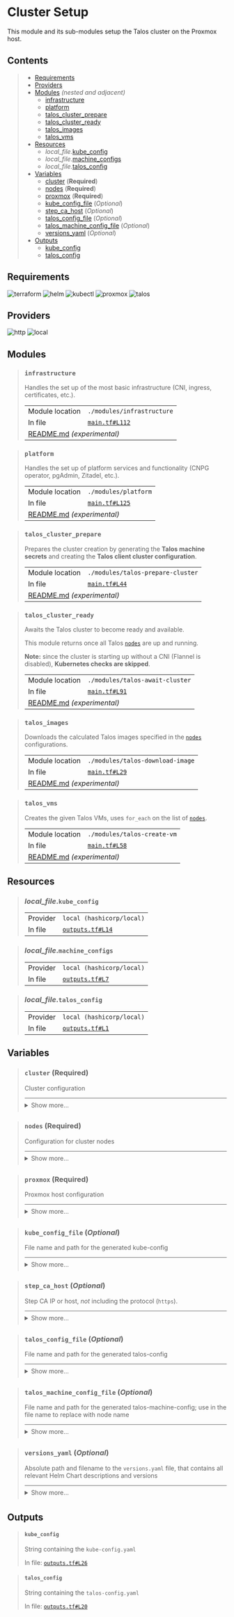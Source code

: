 # Cluster Setup

This module and its sub-modules setup the Talos cluster on the Proxmox host.

## Contents

<blockquote><!-- contents:start -->

- [Requirements](#requirements)
- [Providers](#providers)
- [Modules](#modules) _(nested and adjacent)_
  - [infrastructure](#infrastructure)
  - [platform](#platform)
  - [talos_cluster_prepare](#talos_cluster_prepare)
  - [talos_cluster_ready](#talos_cluster_ready)
  - [talos_images](#talos_images)
  - [talos_vms](#talos_vms)
- [Resources](#resources)
  - _local_file_.[kube_config](#local_filekube_config)
  - _local_file_.[machine_configs](#local_filemachine_configs)
  - _local_file_.[talos_config](#local_filetalos_config)
- [Variables](#variables)
  - [cluster](#cluster-required) (**Required**)
  - [nodes](#nodes-required) (**Required**)
  - [proxmox](#proxmox-required) (**Required**)
  - [kube_config_file](#kube_config_file-optional) (*Optional*)
  - [step_ca_host](#step_ca_host-optional) (*Optional*)
  - [talos_config_file](#talos_config_file-optional) (*Optional*)
  - [talos_machine_config_file](#talos_machine_config_file-optional) (*Optional*)
  - [versions_yaml](#versions_yaml-optional) (*Optional*)
- [Outputs](#outputs)
  - [kube_config](#kube_config)
  - [talos_config](#talos_config)
</blockquote><!-- contents:end -->

## Requirements
  
![terraform](https://img.shields.io/badge/terraform->=1.8.0-d3287d?logo=terraform)
![helm](https://img.shields.io/badge/helm->=3.0.1-a7fc51?logo=helm)
![kubectl](https://img.shields.io/badge/kubectl->=1.19.0-eb4095?logo=kubectl)
![proxmox](https://img.shields.io/badge/proxmox->=0.78.2-1e73c8?logo=proxmox)
![talos](https://img.shields.io/badge/talos->=0.8.1-2479ce?logo=talos)

## Providers
  
![http](https://img.shields.io/badge/http-3.5.0-c1166b)
![local](https://img.shields.io/badge/local-2.5.3-0c61b6)

## Modules
  
<blockquote><!-- module:"infrastructure":start -->

### `infrastructure`

Handles the set up of the most basic infrastructure (CNI, ingress, certificates, etc.).
  <table>
    <tr>
      <td>Module location</td>
      <td><code>./modules/infrastructure</code></td>
    </tr>
    <tr>
      <td>In file</td>
      <td><a href="./main.tf#L112"><code>main.tf#L112</code></a></td>
    </tr>
    <tr>
      <td colspan="2"><a href="./modules/infrastructure/README.md">README.md</a> <em>(experimental)</em></td>
    </tr>
  </table>
</blockquote><!-- module:"infrastructure":end -->
<blockquote><!-- module:"platform":start -->

### `platform`

Handles the set up of platform services and functionality (CNPG operator, pgAdmin, Zitadel, etc.).
  <table>
    <tr>
      <td>Module location</td>
      <td><code>./modules/platform</code></td>
    </tr>
    <tr>
      <td>In file</td>
      <td><a href="./main.tf#L125"><code>main.tf#L125</code></a></td>
    </tr>
    <tr>
      <td colspan="2"><a href="./modules/platform/README.md">README.md</a> <em>(experimental)</em></td>
    </tr>
  </table>
</blockquote><!-- module:"platform":end -->
<blockquote><!-- module:"talos_cluster_prepare":start -->

### `talos_cluster_prepare`

Prepares the cluster creation by generating the **Talos machine secrets** and creating the **Talos client cluster configuration**.
  <table>
    <tr>
      <td>Module location</td>
      <td><code>./modules/talos-prepare-cluster</code></td>
    </tr>
    <tr>
      <td>In file</td>
      <td><a href="./main.tf#L44"><code>main.tf#L44</code></a></td>
    </tr>
    <tr>
      <td colspan="2"><a href="./modules/talos-prepare-cluster/README.md">README.md</a> <em>(experimental)</em></td>
    </tr>
  </table>
</blockquote><!-- module:"talos_cluster_prepare":end -->
<blockquote><!-- module:"talos_cluster_ready":start -->

### `talos_cluster_ready`

Awaits the Talos cluster to become ready and available. <p>This module returns once all Talos [`nodes`](#nodes-required) are up and running.</p> <p><strong>Note:</strong> since the cluster is starting up without a CNI (Flannel is disabled), <strong>Kubernetes checks are skipped</strong>.
  <table>
    <tr>
      <td>Module location</td>
      <td><code>./modules/talos-await-cluster</code></td>
    </tr>
    <tr>
      <td>In file</td>
      <td><a href="./main.tf#L91"><code>main.tf#L91</code></a></td>
    </tr>
    <tr>
      <td colspan="2"><a href="./modules/talos-await-cluster/README.md">README.md</a> <em>(experimental)</em></td>
    </tr>
  </table>
</blockquote><!-- module:"talos_cluster_ready":end -->
<blockquote><!-- module:"talos_images":start -->

### `talos_images`

Downloads the calculated Talos images specified in the [`nodes`](#nodes-required) configurations.
  <table>
    <tr>
      <td>Module location</td>
      <td><code>./modules/talos-download-image</code></td>
    </tr>
    <tr>
      <td>In file</td>
      <td><a href="./main.tf#L29"><code>main.tf#L29</code></a></td>
    </tr>
    <tr>
      <td colspan="2"><a href="./modules/talos-download-image/README.md">README.md</a> <em>(experimental)</em></td>
    </tr>
  </table>
</blockquote><!-- module:"talos_images":end -->
<blockquote><!-- module:"talos_vms":start -->

### `talos_vms`

Creates the given Talos VMs, uses `for_each` on the list of [`nodes`](#nodes-required).
  <table>
    <tr>
      <td>Module location</td>
      <td><code>./modules/talos-create-vm</code></td>
    </tr>
    <tr>
      <td>In file</td>
      <td><a href="./main.tf#L58"><code>main.tf#L58</code></a></td>
    </tr>
    <tr>
      <td colspan="2"><a href="./modules/talos-create-vm/README.md">README.md</a> <em>(experimental)</em></td>
    </tr>
  </table>
</blockquote><!-- module:"talos_vms":end -->

## Resources
  
<blockquote><!-- resource:"local_file.kube_config":start -->

### _local_file_.`kube_config`
      
  <table>
    <tr>
      <td>Provider</td>
      <td><code>local (hashicorp/local)</code></td>
    </tr>
    <tr>
      <td>In file</td>
      <td><a href="./outputs.tf#L14"><code>outputs.tf#L14</code></a></td>
    </tr>
  </table>
</blockquote><!-- resource:"local_file.kube_config":end -->
<blockquote><!-- resource:"local_file.machine_configs":start -->

### _local_file_.`machine_configs`
      
  <table>
    <tr>
      <td>Provider</td>
      <td><code>local (hashicorp/local)</code></td>
    </tr>
    <tr>
      <td>In file</td>
      <td><a href="./outputs.tf#L7"><code>outputs.tf#L7</code></a></td>
    </tr>
  </table>
</blockquote><!-- resource:"local_file.machine_configs":end -->
<blockquote><!-- resource:"local_file.talos_config":start -->

### _local_file_.`talos_config`
      
  <table>
    <tr>
      <td>Provider</td>
      <td><code>local (hashicorp/local)</code></td>
    </tr>
    <tr>
      <td>In file</td>
      <td><a href="./outputs.tf#L1"><code>outputs.tf#L1</code></a></td>
    </tr>
  </table>
</blockquote><!-- resource:"local_file.talos_config":end -->

## Variables
  
<blockquote><!-- variable:"cluster":start -->

### `cluster` (**Required**)

Cluster configuration

<details style="border-top-color: inherit; border-top-width: 0.1em; border-top-style: solid; padding-top: 0.5em; padding-bottom: 0.5em;">
  <summary>Show more...</summary>

  **Type**:
  ```hcl
  object({
    name              = string
    gateway           = string
    endpoint          = string
    lb_cidr           = string
    domain            = string
    talos_factory_url = optional(string, "https://factory.talos.dev/")
  })
  ```
  In file: <a href="./variables.tf#L23"><code>variables.tf#L23</code></a>

</details>
</blockquote><!-- variable:"cluster":end -->
<blockquote><!-- variable:"nodes":start -->

### `nodes` (**Required**)

Configuration for cluster nodes

<details style="border-top-color: inherit; border-top-width: 0.1em; border-top-style: solid; padding-top: 0.5em; padding-bottom: 0.5em;">
  <summary>Show more...</summary>

  **Type**:
  ```hcl
  list(object({
    schematic    = optional(string)
    platform     = optional(string)
    arch         = optional(string)
    name         = string
    description  = optional(string)
    tags         = optional(list(string))
    host         = string
    machine_type = string
    bridge       = optional(string)
    ip           = string
    mac_address  = string
    vm_id        = number
    cpu          = number
    ram          = number
    datastore_id = optional(string)
    iso_store_id = optional(string)
    vfs_mappings = optional(list(string), [])
  }))
  ```
  In file: <a href="./variables.tf#L35"><code>variables.tf#L35</code></a>

</details>
</blockquote><!-- variable:"nodes":end -->
<blockquote><!-- variable:"proxmox":start -->

### `proxmox` (**Required**)

Proxmox host configuration

<details style="border-top-color: inherit; border-top-width: 0.1em; border-top-style: solid; padding-top: 0.5em; padding-bottom: 0.5em;">
  <summary>Show more...</summary>

  **Type**:
  ```hcl
  object({
    name      = string
    host      = string
    endpoint  = string
    insecure  = bool
    api_token = string
    iso_store = optional(string, "local")
    ssh_user  = string
    ssh_key   = string
  })
  ```
  In file: <a href="./variables.tf#L9"><code>variables.tf#L9</code></a>

</details>
</blockquote><!-- variable:"proxmox":end -->
<blockquote><!-- variable:"kube_config_file":start -->

### `kube_config_file` (*Optional*)

File name and path for the generated kube-config

<details style="border-top-color: inherit; border-top-width: 0.1em; border-top-style: solid; padding-top: 0.5em; padding-bottom: 0.5em;">
  <summary>Show more...</summary>

  **Type**:
  ```hcl
  string
  ```
  **Default**:
  ```json
  "output/kube-config.yaml"
  ```
  In file: <a href="./variables.tf#L88"><code>variables.tf#L88</code></a>

</details>
</blockquote><!-- variable:"kube_config_file":end -->
<blockquote><!-- variable:"step_ca_host":start -->

### `step_ca_host` (*Optional*)

Step CA IP or host, _*not*_ including the protocol (`https`).

<details style="border-top-color: inherit; border-top-width: 0.1em; border-top-style: solid; padding-top: 0.5em; padding-bottom: 0.5em;">
  <summary>Show more...</summary>

  **Type**:
  ```hcl
  string
  ```
  **Default**:
  ```json
  "192.168.178.155"
  ```
  In file: <a href="./variables.tf#L109"><code>variables.tf#L109</code></a>

</details>
</blockquote><!-- variable:"step_ca_host":end -->
<blockquote><!-- variable:"talos_config_file":start -->

### `talos_config_file` (*Optional*)

File name and path for the generated talos-config

<details style="border-top-color: inherit; border-top-width: 0.1em; border-top-style: solid; padding-top: 0.5em; padding-bottom: 0.5em;">
  <summary>Show more...</summary>

  **Type**:
  ```hcl
  string
  ```
  **Default**:
  ```json
  "output/talos-config.yaml"
  ```
  In file: <a href="./variables.tf#L95"><code>variables.tf#L95</code></a>

</details>
</blockquote><!-- variable:"talos_config_file":end -->
<blockquote><!-- variable:"talos_machine_config_file":start -->

### `talos_machine_config_file` (*Optional*)

File name and path for the generated talos-machine-config; use <node-name> in the file name to replace with node name

<details style="border-top-color: inherit; border-top-width: 0.1em; border-top-style: solid; padding-top: 0.5em; padding-bottom: 0.5em;">
  <summary>Show more...</summary>

  **Type**:
  ```hcl
  string
  ```
  **Default**:
  ```json
  "output/talos-machine-config-<node-name>.yaml"
  ```
  In file: <a href="./variables.tf#L102"><code>variables.tf#L102</code></a>

</details>
</blockquote><!-- variable:"talos_machine_config_file":end -->
<blockquote><!-- variable:"versions_yaml":start -->

### `versions_yaml` (*Optional*)

Absolute path and filename to the `versions.yaml` file, that contains all relevant Helm Chart descriptions and versions

<details style="border-top-color: inherit; border-top-width: 0.1em; border-top-style: solid; padding-top: 0.5em; padding-bottom: 0.5em;">
  <summary>Show more...</summary>

  **Type**:
  ```hcl
  string
  ```
  **Default**:
  ```json
  "../../versions.yaml"
  ```
  In file: <a href="./variables.tf#L1"><code>variables.tf#L1</code></a>

</details>
</blockquote><!-- variable:"versions_yaml":end -->

## Outputs
  
<blockquote><!-- output:"kube_config":start -->

#### `kube_config`

String containing the `kube-config.yaml`

In file: <a href="./outputs.tf#L26"><code>outputs.tf#L26</code></a>
</blockquote><!-- output:"kube_config":end -->
<blockquote><!-- output:"talos_config":start -->

#### `talos_config`

String containing the `talos-config.yaml`

In file: <a href="./outputs.tf#L20"><code>outputs.tf#L20</code></a>
</blockquote><!-- output:"talos_config":end -->